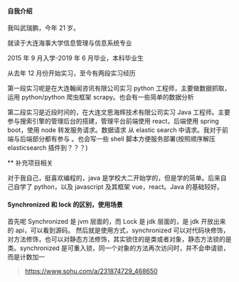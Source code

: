 #### 自我介绍

我叫武瑞鹏，今年 21 岁。

就读于大连海事大学信息管理与信息系统专业

2015 年 9 月入学-2019 年 6 月毕业，本科毕业生

从去年 12 月份开始实习，至今有两段实习经历

第一段实习呢是在大连翰闻咨讯有限公司实习 python 工程师，主要做数据抓取，运用 python/python 爬虫框架 scrapy。也会有一些简单的数据分析

第二段实习是近段时间的，在大连文思海辉技术有限公司实习 Java 工程师。主要参与搜索引擎的管理后台的搭建，管理平台前端使用 react，后端使用 spring boot，使用 node 转发服务请求。数据请求 从 elastic search 中请求。我对于前端与后端部分都有参与
。也会写一些 shell 脚本方便服务部署(按照顺序解压 elasticsearch 插件到？？？)

\*\* 补充项目相关

对于我自己，挺喜欢编程的，java 是学校大二开始学的，但是学的简单。后来自己自学了 python，以及 javascript 及其框架 vue，react。Java 的基础较好。

#### Synchronized 和 lock 的区别，使用场景

首先呢 Synchronized 是 jvm 层面的，而 Lock 是 jdk 层面的，是 jdk 开放出来的 api，可以看到源码。
然后就是使用方式，synchronized 可以对代码块修饰，对方法修饰，也可以对静态方法修饰，其实锁住的是类或者对象，静态方法锁的是类。synchronized 是可重入锁，同一个对象的方法再次访问时，并不会申请锁，而是计数加一

> https://www.sohu.com/a/231874729_468650
